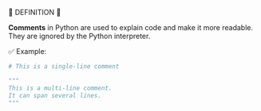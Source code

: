 🧠 DEFINITION 🧠

**Comments** in Python are used to explain code and make it more readable.
They are ignored by the Python interpreter.


✅ Example:

```python
# This is a single-line comment

"""
This is a multi-line comment.
It can span several lines.
"""
```